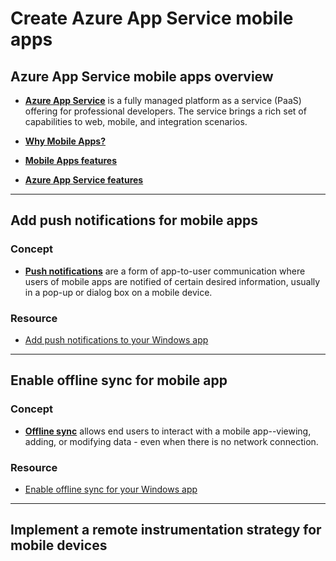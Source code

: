 # Create Azure App Service mobile apps

## Azure App Service mobile apps overview

- [**Azure App Service**](https://docs.microsoft.com/en-us/azure/app-service-mobile/app-service-mobile-value-prop) is a fully managed platform as a service (PaaS) offering for professional developers. The service brings a rich set of capabilities to web, mobile, and integration scenarios.

- [**Why Mobile Apps?**](https://docs.microsoft.com/en-us/azure/app-service-mobile/app-service-mobile-value-prop#why-mobile-apps)

- [**Mobile Apps features**](https://docs.microsoft.com/en-us/azure/app-service-mobile/app-service-mobile-value-prop#mobile-apps-features)

- [**Azure App Service features**](https://docs.microsoft.com/en-us/azure/app-service-mobile/app-service-mobile-value-prop#azure-app-service-features)

----

## Add push notifications for mobile apps

### Concept

- [**Push notifications**](https://docs.microsoft.com/en-us/azure/notification-hubs/notification-hubs-push-notification-overview#what-are-push-notifications) are a form of app-to-user communication where users of mobile apps are notified of certain desired information, usually in a pop-up or dialog box on a mobile device.

### Resource

- [Add push notifications to your Windows app](https://docs.microsoft.com/en-us/azure/app-service-mobile/app-service-mobile-windows-store-dotnet-get-started-push)

----

## Enable offline sync for mobile app

### Concept

- [**Offline sync**](https://docs.microsoft.com/en-us/azure/app-service-mobile/app-service-mobile-windows-store-dotnet-get-started-offline-data#overview) allows end users to interact with a mobile app--viewing, adding, or modifying data - even when there is no network connection.

### Resource

- [Enable offline sync for your Windows app](https://docs.microsoft.com/en-us/azure/app-service-mobile/app-service-mobile-windows-store-dotnet-get-started-offline-data)

----

## Implement a remote instrumentation strategy for mobile devices
